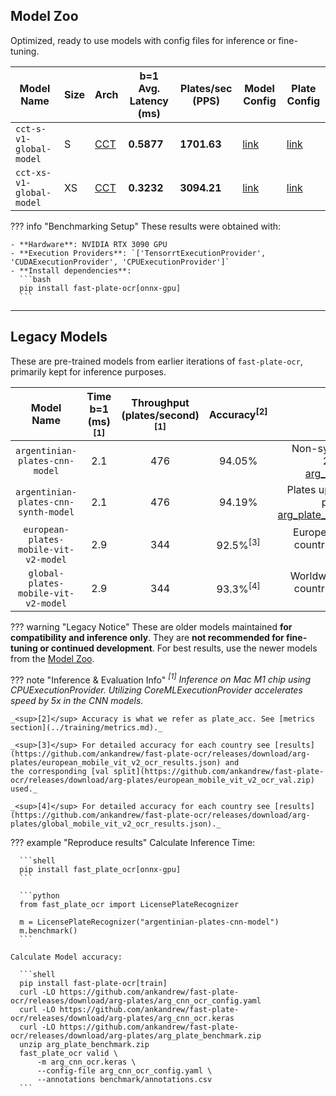 ## Model Zoo

Optimized, ready to use models with config files for inference or fine-tuning.

| Model Name               | Size | Arch                                                                            | b=1 Avg. Latency (ms) | Plates/sec (PPS) | Model Config                                                                                                        | Plate Config                                                                                                        |
|--------------------------|------|---------------------------------------------------------------------------------|-----------------------|------------------|---------------------------------------------------------------------------------------------------------------------|---------------------------------------------------------------------------------------------------------------------|
| `cct-s-v1-global-model`  | S    | [CCT](../training/config/model_config.md#compact-convolutional-transformer-cct) | **0.5877**            | **1701.63**      | [link](https://github.com/ankandrew/fast-plate-ocr/releases/download/arg-plates/cct_s_v1_global_model_config.yaml)  | [link](https://github.com/ankandrew/fast-plate-ocr/releases/download/arg-plates/cct_s_v1_global_plate_config.yaml)  |
| `cct-xs-v1-global-model` | XS   | [CCT](../training/config/model_config.md#compact-convolutional-transformer-cct) | **0.3232**            | **3094.21**      | [link](https://github.com/ankandrew/fast-plate-ocr/releases/download/arg-plates/cct_xs_v1_global_model_config.yaml) | [link](https://github.com/ankandrew/fast-plate-ocr/releases/download/arg-plates/cct_xs_v1_global_plate_config.yaml) |

??? info "Benchmarking Setup"
    These results were obtained with:

    - **Hardware**: NVIDIA RTX 3090 GPU
    - **Execution Providers**: `['TensorrtExecutionProvider', 'CUDAExecutionProvider', 'CPUExecutionProvider']`
    - **Install dependencies**:
      ```bash
      pip install fast-plate-ocr[onnx-gpu]
      ```

---

## Legacy Models

These are pre-trained models from earlier iterations of `fast-plate-ocr`, primarily kept for inference purposes.

|              Model Name               | Time b=1<br/> (ms)<sup>[1]</sup> | Throughput <br/> (plates/second)<sup>[1]</sup> | Accuracy<sup>[2]</sup> |                                                                                           Dataset                                                                                            |
|:-------------------------------------:|:--------------------------------:|:----------------------------------------------:|:----------------------:|:--------------------------------------------------------------------------------------------------------------------------------------------------------------------------------------------:|
|    `argentinian-plates-cnn-model`     |               2.1                |                      476                       |         94.05%         |              Non-synthetic, plates up to 2020. Dataset [arg_plate_dataset.zip](https://github.com/ankandrew/fast-plate-ocr/releases/download/arg-plates/arg_plate_dataset.zip).              |
| `argentinian-plates-cnn-synth-model`  |               2.1                |                      476                       |         94.19%         | Plates up to 2020 + synthetic plates. Dataset [arg_plate_dataset_plus_synth.zip](https://github.com/ankandrew/fast-plate-ocr/releases/download/arg-plates/arg_plate_dataset_plus_synth.zip). |
| `european-plates-mobile-vit-v2-model` |               2.9                |                      344                       |  92.5%<sup>[3]</sup>   |                                                                European plates (from +40 countries, trained on 40k+ plates).                                                                 |
|  `global-plates-mobile-vit-v2-model`  |               2.9                |                      344                       |  93.3%<sup>[4]</sup>   |                                                                Worldwide plates (from +65 countries, trained on 85k+ plates).                                                                |

??? warning "Legacy Notice"
    These are older models maintained **for compatibility and inference only**.
    They are **not recommended for fine-tuning or continued development**.
    For best results, use the newer models from the [Model Zoo](#model-zoo).

??? note "Inference & Evaluation Info"
    _<sup>[1]</sup> Inference on Mac M1 chip using CPUExecutionProvider. Utilizing CoreMLExecutionProvider accelerates speed
    by 5x in the CNN models._

    _<sup>[2]</sup> Accuracy is what we refer as plate_acc. See [metrics section](../training/metrics.md)._

    _<sup>[3]</sup> For detailed accuracy for each country see [results](https://github.com/ankandrew/fast-plate-ocr/releases/download/arg-plates/european_mobile_vit_v2_ocr_results.json) and
    the corresponding [val split](https://github.com/ankandrew/fast-plate-ocr/releases/download/arg-plates/european_mobile_vit_v2_ocr_val.zip) used._

    _<sup>[4]</sup> For detailed accuracy for each country see [results](https://github.com/ankandrew/fast-plate-ocr/releases/download/arg-plates/global_mobile_vit_v2_ocr_results.json)._

??? example "Reproduce results"
    Calculate Inference Time:

      ```shell
      pip install fast_plate_ocr[onnx-gpu]
      ```

      ```python
      from fast_plate_ocr import LicensePlateRecognizer

      m = LicensePlateRecognizer("argentinian-plates-cnn-model")
      m.benchmark()
      ```

    Calculate Model accuracy:

      ```shell
      pip install fast-plate-ocr[train]
      curl -LO https://github.com/ankandrew/fast-plate-ocr/releases/download/arg-plates/arg_cnn_ocr_config.yaml
      curl -LO https://github.com/ankandrew/fast-plate-ocr/releases/download/arg-plates/arg_cnn_ocr.keras
      curl -LO https://github.com/ankandrew/fast-plate-ocr/releases/download/arg-plates/arg_plate_benchmark.zip
      unzip arg_plate_benchmark.zip
      fast_plate_ocr valid \
          -m arg_cnn_ocr.keras \
          --config-file arg_cnn_ocr_config.yaml \
          --annotations benchmark/annotations.csv
      ```

